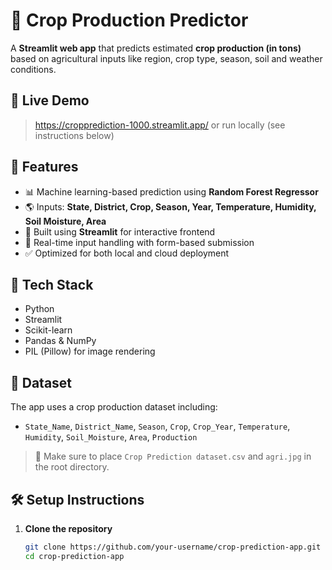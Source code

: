 
# 🌾 Crop Production Predictor

A **Streamlit web app** that predicts estimated **crop production (in tons)** based on agricultural inputs like region, crop type, season, soil and weather conditions.

## 🚀 Live Demo

> https://cropprediction-1000.streamlit.app/ or run locally (see instructions below)

## 📌 Features

- 📊 Machine learning-based prediction using **Random Forest Regressor**
- 🌎 Inputs: **State, District, Crop, Season, Year, Temperature, Humidity, Soil Moisture, Area**
- 🌱 Built using **Streamlit** for interactive frontend
- 🔄 Real-time input handling with form-based submission
- ✅ Optimized for both local and cloud deployment

## 🧠 Tech Stack

- Python
- Streamlit
- Scikit-learn
- Pandas & NumPy
- PIL (Pillow) for image rendering

## 📂 Dataset

The app uses a crop production dataset including:
- `State_Name`, `District_Name`, `Season`, `Crop`, `Crop_Year`, `Temperature`, `Humidity`, `Soil_Moisture`, `Area`, `Production`

> 📁 Make sure to place `Crop Prediction dataset.csv` and `agri.jpg` in the root directory.

## 🛠️ Setup Instructions

1. **Clone the repository**
   ```bash
   git clone https://github.com/your-username/crop-prediction-app.git
   cd crop-prediction-app

